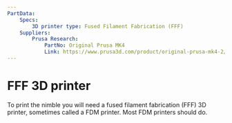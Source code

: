 ```yaml
---
PartData:
    Specs:
        3D printer type: Fused Filament Fabrication (FFF)
    Suppliers:
        Prusa Research:
            PartNo: Original Prusa MK4
            Link: https://www.prusa3d.com/product/original-prusa-mk4-2/
---
```


# FFF 3D printer

To print the nimble you will need a fused filament fabrication (FFF) 3D printer, sometimes called a FDM printer. Most FDM printers should do.